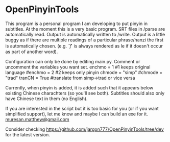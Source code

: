 # OpenPinyinTools

This program is a personal program I am developing to put pinyin in subtitles.
At the moment this is a very basic program. SRT files in /parse are automatically read. Output is automatically written to /write. Output is a little buggy as if there are multiple readings of a particular phrase/hanzi the first is automatically chosen. (e.g. 了 is always rendered as le if it doesn't occur as part of another word).

Configuration can only be done by editing main.py. Comment or uncomment the variables you want set.
    enchmo = 1 #1 keeps original language
    #enchmo = 2 #2 keeps only pinyin
    chmode = "simp"
    #chmode = "trad"
    tranCN = True #translate from simp->trad or vice versa

Currently, when pinyin is added, it is added such that it appears below existing Chinese charachters (so you'll see both). Subtitles should also only have Chinese text in them (no English).

If you are interested in the script but it is too basic for you (or if you want simplified support), let me know and maybe I can build an exe for it.
muresan.matthew@gmail.com

Consider checking https://github.com/jargon777/OpenPinyinTools/tree/dev for the latest version.
